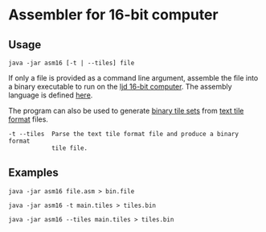 Assembler for 16-bit computer
=============================


Usage
-----

    java -jar asm16 [-t | --tiles] file

If only a file is provided as a command line argument, assemble the file into
a binary executable to run on the [ljd 16-bit computer][ljd 16-bit computer].
The assembly language is defined [here][asmlang].

The program can also be used to generate [binary tile sets][video] from
[text tile format][text tile format] files.

    -t --tiles  Parse the text tile format file and produce a binary format
                tile file.


Examples
--------

    java -jar asm16 file.asm > bin.file

    java -jar asm16 -t main.tiles > tiles.bin

    java -jar asm16 --tiles main.tiles > tiles.bin



[ljd 16-bit computer]: https://github.com/lj-ditrapani/16-bit-computer-specification
[asmlang]: https://github.com/lj-ditrapani/16-bit-computer-specification/blob/master/assembler/assembly-language.md
[video]: https://github.com/lj-ditrapani/16-bit-computer-specification/blob/master/video.md
[text tile format]: https://github.com/lj-ditrapani/16-bit-computer-specification/blob/master/assembler/tile-file-format.md
